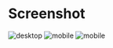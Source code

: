 # Screenshot
![desktop](https://imgur.com/sSIO0hq.png)
![mobile](https://imgur.com/x10wM6d.png)
![mobile](https://imgur.com/dOpCibc.png)
